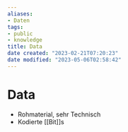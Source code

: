 ```yaml
---
aliases: 
- Daten
tags: 
- public
- knowledge
title: Data
date created: "2023-02-21T07:20:23"
date modified: "2023-05-06T02:58:42"
---
```


# Data
- Rohmaterial, sehr Technisch
- Kodierte [[Bit]]s
